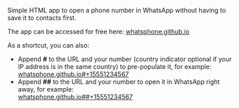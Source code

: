 Simple HTML app to open a phone number in WhatsApp without having to save it to contacts first.

The app can be accessed for free here: [whatsphone.github.io](https://whatsphone.github.io/)

As a shortcut, you can also:
- Append **#** to the URL and your number (country indicator optional if your IP address is in the same country) to pre-populate it, for example:  
[whatsphone.github.io#+15551234567](https://whatsphone.github.io/#+15551234567)
- Append **##** to the URL and your number to open it in WhatsApp right away, for example:  
[whatsphone.github.io##+15551234567](https://whatsphone.github.io/##+15551234567)